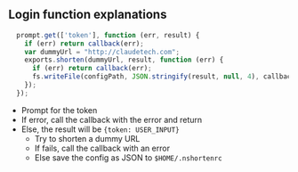 ## Login function explanations

```javascript
  prompt.get(['token'], function (err, result) {
    if (err) return callback(err);
    var dummyUrl = "http://claudetech.com";
    exports.shorten(dummyUrl, result, function (err) {
      if (err) return callback(err);
      fs.writeFile(configPath, JSON.stringify(result, null, 4), callback);
    });
  });
```

* Prompt for the token
* If error, call the callback with the error and return
* Else, the result will be `{token: USER_INPUT}`
  * Try to shorten a dummy URL
  * If fails, call the callback with an error
  * Else save the config as JSON to `$HOME/.nshortenrc`

